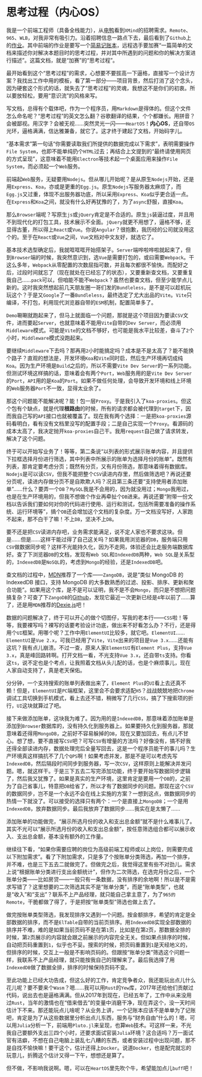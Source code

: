 # 思考过程（内心OS）

我是一个前端工程师（具备全栈能力），从[电鸭](https://eleduck.com/posts/Jpf8Y9)看到`XMind`的招聘需求。`Remote`、`965`、`WLB`，对我非常有吸引力。沿着招聘信息一路点下去，最后看到了`Github`上的[作业](https://github.com/xmindltd/hiring)。其中前端的作业是要写一个[简易记账本](https://github.com/xmindltd/hiring/blob/master/frontend-1/README.md)，远程选手要加赛“一篇简单的文档来描述你对解决本题目时的思考过程，并对其中所遇到的问题和你的解决方案进行描述”。这篇文档，就是“加赛”的“思考过程”。

最开始看到这个“思考过程”的需求，心想要不要拔高一下逼格，直接写一个设计方案？我找出工作中用的模板，看了第一部分——项目背景，然后打消了这个念头，因为硬套这个形式的话，就失去了“思考过程”的灵魂，我想这不是你们的初衷。所以要放轻松，要用“意识流”的风格来写。

写文档，总得有个载体吧，作为一个程序员，用`Markdown`是得体的。但这个文件怎么命名呢？“思考过程”的英文怎么翻？谷歌翻译的结果，个个都嫌长。用拼音？会被鄙视。用汉字？会被无视……突然灵光一闪——`HeartOS`！**内心OS**，还自带`OS`光环，逼格满满，信达雅兼备，就它了。这才终于建起了文档，开始码字儿。

“基本需求”第一句话“你需要读取我们所提供的数据完成以下需求”，表明需要操作`File System`，也即不能单纯扔个`HTML`过去；再结合上文提到的“最终请使用网页的方式呈现”，这意味着不能用`Electron`等技术起一个桌面应用来操作`File System`，而必须起一个`Web`服务。

前端起`Web`服务，无疑要用`Nodejs`。但从哪儿开始呢？是从原生`Nodejs`开始，还是用`Express`、`Koa`，亦或是更重的`Egg.js`。原生`Nodejs`写服务器太麻烦了，而`Egg.js`又过重，体现不出服务器功底，所以采用`Express`、`Koa`似乎更合适一点。在`Express`和`Koa`之间，就没有什么好再犹豫的了，为了`async`舒服，直接`Koa`。

那么`Browser`端呢？写原生`js`或`jQuery`肯定是不合适的。原生`js`装逼过度，并且用不到现代化的打包工具，技术展示不全面。`jQuery`就更不用想了，逼格不够，还显得古董，所以得上`React`或`Vue`。你说`Angular`？很抱歉，我历经的公司就没用这个的。至于在`React`或`Vue`之间，`Vue`文档对中文友好，就选它了。

基本技术选型确定后，我就哐哐哐开始搭架子。`Server`端哗啦哗啦就起来了，但到`Browser`端的时候，我突然意识到，选`Vue`是需要打包的，或曰需要`Webpack`。干这么多年，`Webpack`从零配置的次数屈指可数，并且每次都很不愉快。而配好之后，过段时间就忘了（现在就处在已经忘了的状态），又要重新查文档，又要重复我自己……`pack`可以，但咱能不能不`Webpack`？虽然也要查文档，但至少能学点儿新的。这时我突然想起前几天朋友圈一哥们发的`Bundleless`，是不是可以趁机玩玩这个？于是又`Google`了一番`Bundleless`，最终选定了尤大出品的`Vite`。`Vite`只编译，不打包，利用现代浏览器自带的`ESM`机制，配置简单多了。

`Demo`唰唰就跑起来了，但马上就面临一个问题，那就是这个项目因为要读`CSV`文件，进而要起`Server`，也就意味着不能用`Vite`自带的`Dev Server`，而必须用`Middleware`模式。可能是`Vite`的文档不够好，也可能是我水平比较差，奋斗了`2`个小时，`Middleware`模式没跑起来。

要继续`Middleware`下去吗？那再用`2`小时能搞定吗？成本是不是太高了？能不能换个路子？直观的想法是，开发环境`Koa`和`Vite`同时启，然后生产环境再切成纯`Koa`。因为生产环境是`Build`之后的，所以不需要`Vite Dev Server`的一系列功能。但测试环境这样搞的话，意味着会有两个`Port`，`Web`服务用的是`Vite Dev Server`的`Port`，`API`用的是`Koa`的`Port`。如果不做任何处理，会导致开发环境和线上环境的`Web`服务器`Port`不一致，显得太业余了。

那这个问题能不能解决呢？能！包一层`Proxy`。于是我引入了`koa-proxies`。但这个包有个缺点，就是代理**根路由**的时候，所有的请求都会被代理到`target`下，因而我自己写的`API`接口也就被覆盖了。现在我有两个选择：一是把`koa-proxies`源码看明白，看有没有文档里没写的配置手段；二是自己实现一个`Proxy`。看源码的成本太高了，我决定抛开`koa-proxies`自己干。我用`request`自己做了请求转发，解决了这个问题。

终于可以开始写业务了！等等，第二条说“以列表的形式展示账单内容，并且提供下拉框选择月份进行筛选，其中列表中所展示的账单为选择月份的账单”。既然有列表，那肯定要考虑分页；既然有分页，又有月份筛选，那意味着得有数据库。`Nodejs`是可以读`CSV`，但我不能把整个`CSV`读进内存里，然后做筛选吧？再说还要分页呢，读进内存做分页不是自欺欺人吗？况且第三条还要“支持使用者添加账单”……什么？要弄一个`DB`？`MySQL`我是不会用的，因为就没用过；`Mongo`我用过，也是在生产环境用的，但我不想做个作业再牵扯个`DB`进来。再说还要“附带一份文档以告诉我们要如何对你的代码进行使用、运行和测试，包括所需要准备的操作系统、运行环境等”，搞个`DB`还会增加这个文档的复杂度。万一文档没写好，人家跑不起来，那不白干了嘛！不上`DB`，坚决不上`DB`。

要不还是把`CSV`读进内存吧，业务需求能满足，说不定人家也不要求这块。但是……但是……这样干能过得了自己这关吗？如果我用浏览器的`DB`，服务端只用`CSV`做数据同步呢？这样不光能持久化，因为不走网，体验还会比走服务端数据库好。查了下浏览器`DB`的文档，发现有`Web SQL`和`IndexedDB`两种，`Web SQL`是关系型的，`IndexedDB`是`NoSQL`的，考虑到`Mongo`的经验，还是`IndexedDB`吧。

查文档的过程中，[MDN](https://developer.mozilla.org/zh-CN/docs/Web/API/IndexedDB_API)推荐了一个库——`ZangoDB`，说是“类似 MongoDB 的 IndexedDB 接口，支持 MongoDB 的大多数熟悉的过滤、投影、排序、更新和聚合功能”。如果用这个库，是不是可以证明，我不是不会`Mongo`，而只是不想把问题搞复杂？可查了下`ZangoDB`的[Github](https://github.com/erikolson186/zangodb)，发现它最近一次更新已经是`4`年以前了……算了，还是用`MDN`推荐的[Dexie.js](https://dexie.org/)吧！

数据的问题解决了，终于可以开心的做个切图仔，写我的老本行——`CSS`啦！等等，我要裸写吗？裸写的话要考验设计功底，做出来不好看怎么办？不行，还是得用个`UI`框架。用哪个呢？工作中用`ElementUI`比较多，就它吧。`ElementUI`……`ElementUI`是`Vue 2.x`，可我已经用了`Vite`，`Vite`出来的项目是`Vue 3.x`……还能有这坑？我有点儿崩溃。不过一查，原来人家`ElementUI`有`Element Plus`，支持`Vue 3.x`，真是峰回路转啊。打开文档一看，不光支持`Vue 3.x`，还自带`ts`支持。你看这`ts`，说不定也是个考点，让我照着文档从头儿配的话，也是个麻烦事儿，现在人家自动支持了，真是老天保佑。

分分钟，一个支持搜索的账单列表做出来了，`Element Plus`的`UI`看上去还真不赖！但是，`ElementUI`是`PC`端框架，这里会不会要求适配`H5`？战战兢兢地把`Chrome`调试工具切换到手机模式，看上去还不错，稍微写了几行`CSS`，搞了下搜索项的折行，`UI`这块就算过了吧。

接下来做添加账单，这块我为难了。因为用的是`IndexedDB`，那意味着添加账单是添加到`Browser`数据库的，没有持久化到服务器上。如果要持久化到服务器，那就意味着还得用`MongoDB`，之前好不容易躲掉的`DB`，现在又要加回去，有点儿不甘心。想了想，要不直接写`CSV`吧？可写`CSV`有增量的方法吗？好像没有，搞不好我还得全部读进内存，数据处理完后全量写回去，这是一个程序员能干的事儿吗？生产环境真这样搞抗不了几个`QPS`啊！如果考虑并发，那是不是可以考虑先写`IndexedDB`，然后隔段时间同步到服务器，写一次`CSV`，这样原则上能解决并发问题。嗯，就这样干。于是三下五去二写完添加功能，终于要开始写数据同步逻辑了，然后我又犹豫了。如果是真实的生产环境，这里肯定是要用一个`DB`的，之前为了自己省事儿，特意把`DB`给省了，所以才有了数据同步的问题。那现在这个`CSV`的数据同步，岂不是一个永远不会在线上实施的方案？一想到这点，做数据同步的热情一下就没了。可以接受的选择只有两个：一个是直接上`MongoDB`；一个是用`IndexedDB`，放弃数据同步。最后我放弃了数据同步……我实在是太懒了……

添加账单的功能做完，“展示所选月份的收入和支出总金额”就不是什么难事儿了。其实不光可以“展示所选月份的收入和支出总金额”，按任意筛选组合都可以展示收入、支出总金额，基本没有额外的工作量。

继续往下看，“如果你需要应聘的岗位为高级前端工程师或以上岗位，则需要完成以下附加需求”。看了下附加需求，只是多了个按账单分类筛选，再加一个排序，并不难，也是三下五去二就做完了。但做完之后，我觉得这里有些不对劲儿。需求上说“根据账单分类进行支出金额统计”，但作为二次筛选，在选完月份之后，一个账单分类——比如房贷——一般只有一条数据，没有排序的余地啊！所以是不是需求写错了？这里想要的二次筛选其实不是“账单分类”，而是“账单类型”，也就是“收入”和“支出”？联系不上产品经理，就只能自己拿主意了，为了`965的Remote`，干脆都做了得了，于是把按“账单类型”筛选也做上去了。

做完按账单类型筛选，我发现排序又遇到一个问题。按金额排序，希望的肯定是全部数据的排序，而不是`ElTable`自带的当前页排序。用`IndexedDB`实现全部数据的排序并不难，难的是如果当前页码不是在第`1`页，比如是在第`2`页，那数据全排的时候，第`2`页展示的内容就会跟之前展示的内容完全无关。但如果点排序的时候，自动把页码重置到`1`，似乎也不妥。搜索的时候，把页码重置到`1`是天经地义的，但排序的时候，交互上一般是不影响页码的。但跟按“账单分类”筛选这个问题一样，我联系不上产品经理，就只能按我自己的理解来了。最后我选择了用`IndexedDB`做了数据全排，排序的时候保持页码不变。

至此功能上已经大功告成，但这么好的工作，肯定竞争者众，我还能玩出点儿什么花儿呢？要不要来个`Wasm`？嗯……我可以用`Rust`的`Yew`库，2017年还给他们贡献过代码，说出去也是逼格满满。但从2017年到现在，已经五年了，工作中从来没用过`Rust`，当年的激情也在“借来借去”的变量中消磨干净，现在弄这个，没一天时间估计下不来。那还能玩点儿啥呢？从业务上讲，一个记账本应该不是单单为了记账吧，肯定是为了从这些数据里分析出点儿东西，服务与“财务自由”什么的！嗯，可以用`Julia`分析一下，前端用`Pluto.jl`来呈现，也算`Web`技术。可这样一来，不光我自己要额外支出三四个小时，还要求面试官装`Julia`环境？这合适吗？万一面试官有洁癖，不想在自己电脑上装乱七八糟的东西，或者安装过程中出现问题，那不是自找不愉快嘛！要干这个，估计还得上`Docker`。说道`Docker`，也是配完就忘的玩意儿，折腾这个估计又得一下午，想想还是算了。

但不做，不影响我说啊。嗯，可以在`HeartOS`里先吹个牛，希望能加点儿`buff`吧！